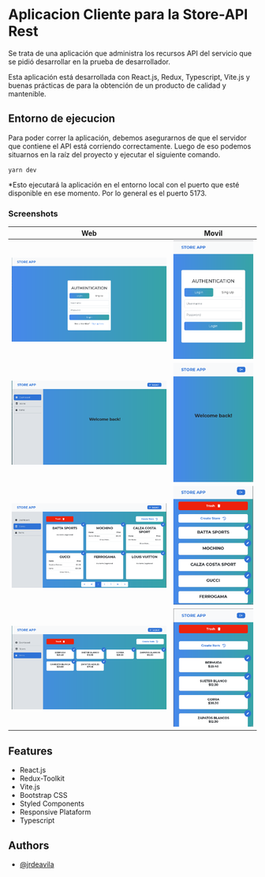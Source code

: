 # Aplicacion Cliente para la Store-API Rest

Se trata de una aplicación que administra los recursos API
del servicio que se pidió desarrollar en la prueba de desarrollador.

Esta aplicación está desarrollada con React.js, Redux, Typescript,
Vite.js y buenas prácticas de para la obtención de un producto de
calidad y mantenible.

## Entorno de ejecucion

Para poder correr la aplicación, debemos asegurarnos de que el servidor que contiene el API está corriendo correctamente.
Luego de eso podemos situarnos en la raíz del proyecto y
ejecutar el siguiente comando.

```
yarn dev
```

\*Esto ejecutará la aplicación en el entorno local con
el puerto que esté disponible en ese momento.
Por lo general es el puerto 5173.

### Screenshots

| Web                                       | Movil                                        |
| ----------------------------------------- | -------------------------------------------- |
| <img src="screenshots/login_web.png">     | <img src="screenshots/login_mobile.png">     |
| <img src="screenshots/dashboard_web.png"> | <img src="screenshots/dashboard_mobile.png"> |
| <img src="screenshots/stores_web.png">    | <img src="screenshots/stores_mobile.png">    |
| <img src="screenshots/items_web.png">     | <img src="screenshots/items_mobile.png">     |

## Features

- React.js
- Redux-Toolkit
- Vite.js
- Bootstrap CSS
- Styled Components
- Responsive Plataform
- Typescript

## Authors

- [@jrdeavila](https://www.github.com/octokatherine)
